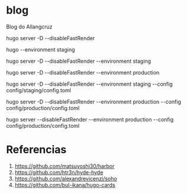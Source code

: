 # blog
Blog do Allangcruz

hugo server -D --disableFastRender

hugo --environment staging

hugo server -D --disableFastRender --environment staging

hugo server -D --disableFastRender --environment production

hugo server -D --disableFastRender --environment staging --config config/staging/config.toml

hugo server -D --disableFastRender --environment production --config config/production/config.toml

hugo server --disableFastRender --environment production --config config/production/config.toml



# Referencias
1. https://github.com/matsuyoshi30/harbor
2. https://github.com/htr3n/hyde-hyde
3. https://github.com/alexandrevicenzi/soho
4. https://github.com/bul-ikana/hugo-cards